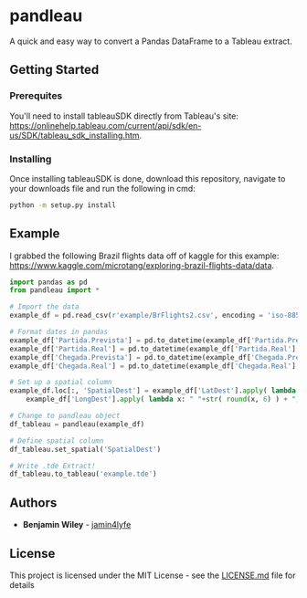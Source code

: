 # pandleau

A quick and easy way to convert a Pandas DataFrame to a Tableau extract.

## Getting Started

### Prerequites

You'll need to install tableauSDK directly from Tableau's site: https://onlinehelp.tableau.com/current/api/sdk/en-us/SDK/tableau_sdk_installing.htm. 

### Installing

Once installing tableauSDK is done, download this repository, navigate to your downloads file and run the following in cmd:  
```bash
python -m setup.py install
```

## Example

I grabbed the following Brazil flights data off of kaggle for this example: https://www.kaggle.com/microtang/exploring-brazil-flights-data/data.

```python
import pandas as pd
from pandleau import *

# Import the data
example_df = pd.read_csv(r'example/BrFlights2.csv', encoding = 'iso-8859-1')

# Format dates in pandas
example_df['Partida.Prevista'] = pd.to_datetime(example_df['Partida.Prevista'], format = '%Y-%m-%d')
example_df['Partida.Real'] = pd.to_datetime(example_df['Partida.Real'], format = '%Y-%m-%d')
example_df['Chegada.Prevista'] = pd.to_datetime(example_df['Chegada.Prevista'], format = '%Y-%m-%d')
example_df['Chegada.Real'] = pd.to_datetime(example_df['Chegada.Real'], format = '%Y-%m-%d')

# Set up a spatial column
example_df.loc[:, 'SpatialDest'] = example_df['LatDest'].apply( lambda x: "POINT (" + str( round(x, 6) ) ) + \
	example_df['LongDest'].apply( lambda x: " "+str( round(x, 6) ) + ")" )

# Change to pandleau object
df_tableau = pandleau(example_df)

# Define spatial column
df_tableau.set_spatial('SpatialDest')

# Write .tde Extract!
df_tableau.to_tableau('example.tde')

```

## Authors

* **Benjamin Wiley** - [jamin4lyfe](https://github.com/bwiley1)

## License

This project is licensed under the MIT License - see the [LICENSE.md](LICENSE.md) file for details
